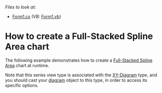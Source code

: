 <!-- default file list -->
*Files to look at*:

* [Form1.cs](./CS/FullStackedSplineAreaChart/Form1.cs) (VB: [Form1.vb](./VB/FullStackedSplineAreaChart/Form1.vb))
<!-- default file list end -->
# How to create a Full-Stacked Spline Area chart

The following example demonstrates how to create a [Full-Stacked Spline Area](https://docs.devexpress.com/WindowsForms/3941/controls-and-libraries/chart-control/series-views/2d-series-views/area-series-views/full-stacked-spline-area-chart?p=netframework) chart at runtime.

Note that this series view type is associated with the [XY-Diagram](https://docs.devexpress.com/WindowsForms/5908/controls-and-libraries/chart-control/diagram/xy-diagram?p=netframework) type, and you should cast your [diagram](https://docs.devexpress.com/WindowsForms/DevExpress.XtraCharts.ChartControl.Diagram?p=netframework) object to this type, in order to access its specific options.
